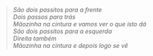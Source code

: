 > *São dois passitos para a frente*  
> *Dois passos para trás*  
> *Mãozinha na cintura e vamos ver o que isto dá*  
> *São dois passitos para a esquerda*  
> *Direita também*  
> *Mãozinha na cintura e depois logo se vê*


